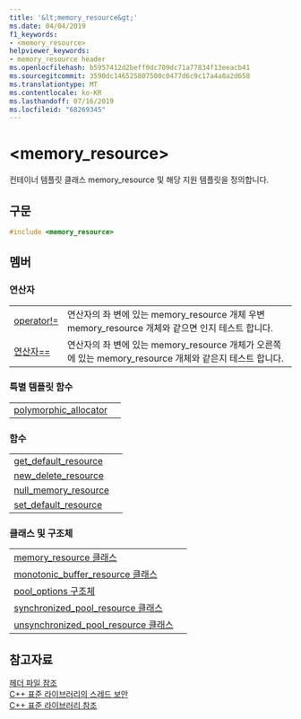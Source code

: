 ```yaml
---
title: '&lt;memory_resource&gt;'
ms.date: 04/04/2019
f1_keywords:
- <memory_resource>
helpviewer_keywords:
- memory_resource header
ms.openlocfilehash: b5957412d2beff0dc709dc71a77834f13eeacb41
ms.sourcegitcommit: 3590dc146525807500c0477d6c9c17a4a8a2d658
ms.translationtype: MT
ms.contentlocale: ko-KR
ms.lasthandoff: 07/16/2019
ms.locfileid: "68269345"
---
```

# <a name="ltmemoryresourcegt"></a>&lt;memory_resource&gt;

컨테이너 템플릿 클래스 memory_resource 및 해당 지원 템플릿을 정의합니다.

## <a name="syntax"></a>구문

```cpp
#include <memory_resource>
```

## <a name="members"></a>멤버

### <a name="operators"></a>연산자

|||
|-|-|
|[operator!=](../standard-library/memory-resource-operators.md#op_neq)|연산자의 좌 변에 있는 memory_resource 개체 우변 memory_resource 개체와 같으면 인지 테스트 합니다.|
|[연산자==](../standard-library/memory-resource-operators.md#op_eq_eq)|연산자의 좌 변에 있는 memory_resource 개체가 오른쪽에 있는 memory_resource 개체와 같은지 테스트 합니다.|

### <a name="specialized-template-functions"></a>특별 템플릿 함수

|||
|-|-|
|[polymorphic_allocator](../standard-library/memory-resource-functions.md#poly_alloc)||

### <a name="functions"></a>함수

|||
|-|-|
|[get_default_resource](../standard-library/memory-resource-functions.md#get_default)||
|[new_delete_resource](../standard-library/memory-resource-functions.md#new_delete)||
|[null_memory_resource](../standard-library/memory-resource-functions.md#null_memory)||
|[set_default_resource](../standard-library/memory-resource-functions.md#set_default)||

### <a name="classes-and-structs"></a>클래스 및 구조체

|||
|-|-|
|[memory_resource 클래스](../standard-library/memory-resource-class.md)||
|[monotonic_buffer_resource 클래스](../standard-library/monotonic-buffer-resource-class.md)||
|[pool_options 구조체](../standard-library/pool-options-structure.md)||
|[synchronized_pool_resource 클래스](../standard-library/synchronized-pool-resource-class.md)||
|[unsynchronized_pool_resource 클래스](../standard-library/unsynchronized-pool-resource-class.md)||

## <a name="see-also"></a>참고자료

[헤더 파일 참조](../standard-library/cpp-standard-library-header-files.md)<br/>
[C++ 표준 라이브러리의 스레드 보안](../standard-library/thread-safety-in-the-cpp-standard-library.md)<br/>
[C++ 표준 라이브러리 참조](../standard-library/cpp-standard-library-reference.md)<br/>
